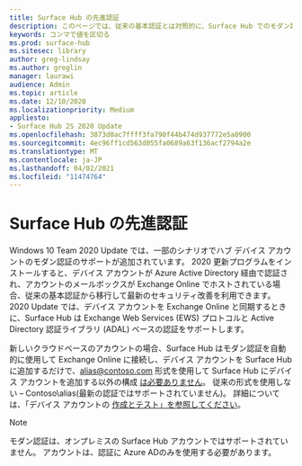 ```yaml
---
title: Surface Hub の先進認証
description: このページでは、従来の基本認証とは対照的に、Surface Hub でのモダン認証の使用について説明します。
keywords: コンマで値を区切る
ms.prod: surface-hub
ms.sitesec: library
author: greg-lindsay
ms.author: greglin
manager: laurawi
audience: Admin
ms.topic: article
ms.date: 12/10/2020
ms.localizationpriority: Medium
appliesto:
- Surface Hub 2S 2020 Update
ms.openlocfilehash: 3873d0ac7ffff3fa790f44b474d937772e5a0900
ms.sourcegitcommit: 4ec96ff1cd563d055fa0689a63f136acf2794a2e
ms.translationtype: MT
ms.contentlocale: ja-JP
ms.lasthandoff: 04/02/2021
ms.locfileid: "11474764"
---
```

# <a name="modern-authentication-on-surface-hub"></a>Surface Hub の先進認証

Windows 10 Team 2020 Update では、一部のシナリオでハブ デバイス アカウントのモダン認証のサポートが追加されています。 2020 更新プログラムをインストールすると、デバイス アカウントが Azure Active Directory 経由で認証され、アカウントのメールボックスが Exchange Online でホストされている場合、従来の基本認証から移行して最新のセキュリティ改善を利用できます。 2020 Update では、デバイス アカウントを Exchange Online と同期するときに、Surface Hub は Exchange Web Services (EWS) プロトコルと Active Directory 認証ライブラリ (ADAL) ベースの認証をサポートします。

新しいクラウドベースのアカウントの場合、Surface Hub はモダン認証を自動的に使用して Exchange Online に接続し、デバイス アカウントを Surface Hub に追加するだけで、alias@contoso.com 形式を使用して Surface Hub にデバイス アカウントを追加する以外の構成 [は必要ありません](mailto:alias@contoso.com)。 従来の形式を使用しない – Contoso\alias(最新の認証ではサポートされていません)。 詳細については、「デバイス アカウントの [作成とテスト」を参照してください](create-and-test-a-device-account-surface-hub.md)。

> [!NOTE]
> モダン認証は、オンプレミスの Surface Hub アカウントではサポートされていません。 アカウントは、認証に Azure ADのみを使用する必要があります。

